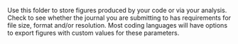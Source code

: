 Use this folder to store figures produced by your code or via your analysis. Check to see whether the journal you are submitting to has requirements for file size, format and/or resolution. Most coding languages will have options to export figures with custom values for these parameters.
